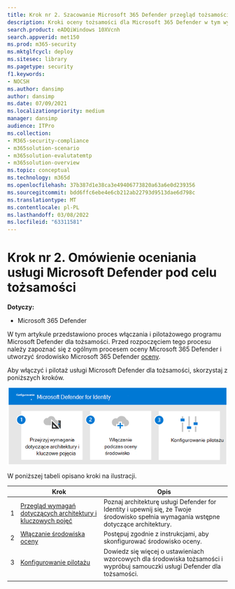 ```yaml
---
title: Krok nr 2. Szacowanie Microsoft 365 Defender przegląd tożsamości, konfigurowanie oceny
description: Kroki oceny tożsamości dla Microsoft 365 Defender w tym wymagań, włączania lub aktywowania evalu oraz skonfigurowania pilotażu lub testu.
search.product: eADQiWindows 10XVcnh
search.appverid: met150
ms.prod: m365-security
ms.mktglfcycl: deploy
ms.sitesec: library
ms.pagetype: security
f1.keywords:
- NOCSH
ms.author: dansimp
author: dansimp
ms.date: 07/09/2021
ms.localizationpriority: medium
manager: dansimp
audience: ITPro
ms.collection:
- M365-security-compliance
- m365solution-scenario
- m365solution-evalutatemtp
- m365solution-overview
ms.topic: conceptual
ms.technology: m365d
ms.openlocfilehash: 37b387d1e38ca3e49406773820a63a6e0d239356
ms.sourcegitcommit: bdd6ffc6ebe4e6cb212ab22793d9513dae6d798c
ms.translationtype: MT
ms.contentlocale: pl-PL
ms.lasthandoff: 03/08/2022
ms.locfileid: "63311581"
---
```

# <a name="step-2-evaluate-microsoft-defender-for-identity-overview"></a>Krok nr 2. Omówienie oceniania usługi Microsoft Defender pod celu tożsamości


**Dotyczy:**
- Microsoft 365 Defender

W tym artykule przedstawiono proces włączania i pilotażowego programu Microsoft Defender dla tożsamości. Przed rozpoczęciem tego procesu należy zapoznać się z ogólnym procesem oceny Microsoft 365 Defender i utworzyć środowisko [](eval-overview.md) Microsoft 365 Defender [oceny](eval-create-eval-environment.md). 
<br>

Aby włączyć i pilotaż usługi Microsoft Defender dla tożsamości, skorzystaj z poniższych kroków.

![Procedura dodawania usługi Microsoft Defender dla tożsamości do środowiska oceny usługi Defender.](../../media/defender/m365-defender-identity-eval-steps.png)

W poniższej tabeli opisano kroki na ilustracji.

| |Krok  |Opis  |
|---------|---------|---------|
|1|[Przegląd wymagań dotyczących architektury i kluczowych pojęć](eval-defender-identity-architecture.md)    | Poznaj architekturę usługi Defender for Identity i upewnij się, że Twoje środowisko spełnia wymagania wstępne dotyczące architektury.       |
|2|[Włączanie środowiska oceny](eval-defender-identity-enable-eval.md)     |   Postępuj zgodnie z instrukcjami, aby skonfigurować środowisko oceny.      |
|3|[Konfigurowanie pilotażu](eval-defender-identity-pilot.md)     |   Dowiedz się więcej o ustawieniach wzorcowych dla środowiska tożsamości i wypróbuj samouczki usługi Defender dla tożsamości.     |
||||


